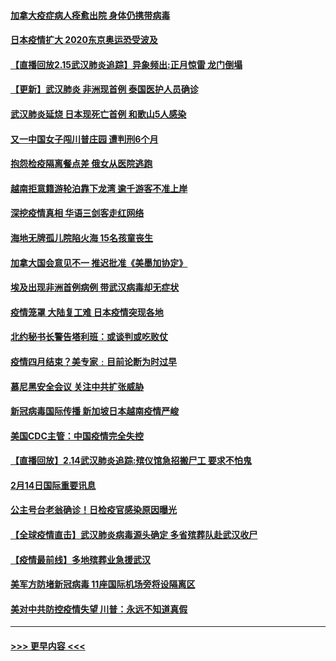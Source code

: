 #### [加拿大疫症病人痊愈出院 身体仍携带病毒](../pages/prog202/a102778061.md?t=02160444) 
#### [日本疫情扩大 2020东京奥运恐受波及](../pages/prog202/a102778049.md?t=02160444) 
#### [【直播回放2.15武汉肺炎追踪】异象频出:正月惊雷 龙门倒塌](../pages/prog202/a102777974.md?t=02160444) 
#### [【更新】武汉肺炎 非洲现首例 泰国医护人员确诊](../pages/prog202/a102770740.md?t=02160444) 
#### [武汉肺炎延烧 日本现死亡首例 和歌山5人感染](../pages/prog202/a102777815.md?t=02160444) 
#### [又一中国女子闯川普庄园 遭判刑6个月](../pages/prog202/a102777673.md?t=02160444) 
#### [抱怨检疫隔离餐点差 俄女从医院逃跑](../pages/prog202/a102777667.md?t=02160444) 
#### [越南拒意籍游轮泊靠下龙湾 逾千游客不准上岸](../pages/prog202/a102777646.md?t=02160444) 
#### [深挖疫情真相 华语三剑客走红网络](../pages/prog202/a102777624.md?t=02160444) 
#### [海地无牌孤儿院陷火海 15名孩童丧生](../pages/prog202/a102777620.md?t=02160444) 
#### [加拿大国会意见不一 推迟批准《美墨加协定》](../pages/prog202/a102777575.md?t=02160444) 
#### [埃及出现非洲首例病例 带武汉病毒却无症状](../pages/prog202/a102777559.md?t=02160444) 
#### [疫情笼罩 大陆复工难 日本疫情突现各地](../pages/prog202/a102777455.md?t=02160444) 
#### [北约秘书长警告塔利班：或谈判或吃败仗](../pages/prog202/a102777442.md?t=02160444) 
#### [疫情四月结束？美专家﹕目前论断为时过早](../pages/prog202/a102777248.md?t=02160444) 
#### [慕尼黑安全会议 关注中共扩张威胁](../pages/prog202/a102777254.md?t=02160444) 
#### [新冠病毒国际传播 新加坡日本越南疫情严峻](../pages/prog202/a102777245.md?t=02160444) 
#### [美国CDC主管：中国疫情完全失控](../pages/prog202/a102777236.md?t=02160444) 
#### [【直播回放】2.14武汉肺炎追踪:殡仪馆急招搬尸工 要求不怕鬼](../pages/prog202/a102777141.md?t=02160444) 
#### [2月14日国际重要讯息](../pages/prog202/a102777073.md?t=02160444) 
#### [公主号台老翁确诊！日检疫官感染原因曝光](../pages/prog202/a102777075.md?t=02160444) 
#### [【全球疫情直击】武汉肺炎病毒源头确定 多省殡葬队赴武汉收尸](../pages/prog202/a102777026.md?t=02160444) 
#### [【疫情最前线】多地殡葬业急援武汉](../pages/prog202/a102776986.md?t=02160444) 
#### [美军方防堵新冠病毒 11座国际机场旁将设隔离区](../pages/prog202/a102776870.md?t=02160444) 
#### [美对中共防控疫情失望 川普：永远不知道真假](../pages/prog202/a102776836.md?t=02160444) 

----
#### [ >>> 更早内容 <<< ](../indexes/prog202-earlier.md)
